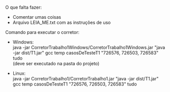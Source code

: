 O que falta fazer:  
- Comentar umas coisas
- Arquivo LEIA_ME.txt com as instruções de uso

Comando para executar o corretor: 
- Windows:  
java -jar CorretorTrabalho1Windows/CorretorTrabalho1Windows.jar "java -jar dist/T1.jar" gcc temp casosDeTesteT1 "726576, 726503, 726583" tudo  
(deve ser executado na pasta do projeto)  

- Linux:  
java -jar CorretorTrabalho1/CorretorTrabalho1.jar "java -jar dist/T1.jar" gcc temp casosDeTesteT1 "726576, 726503, 726583" tudo  
